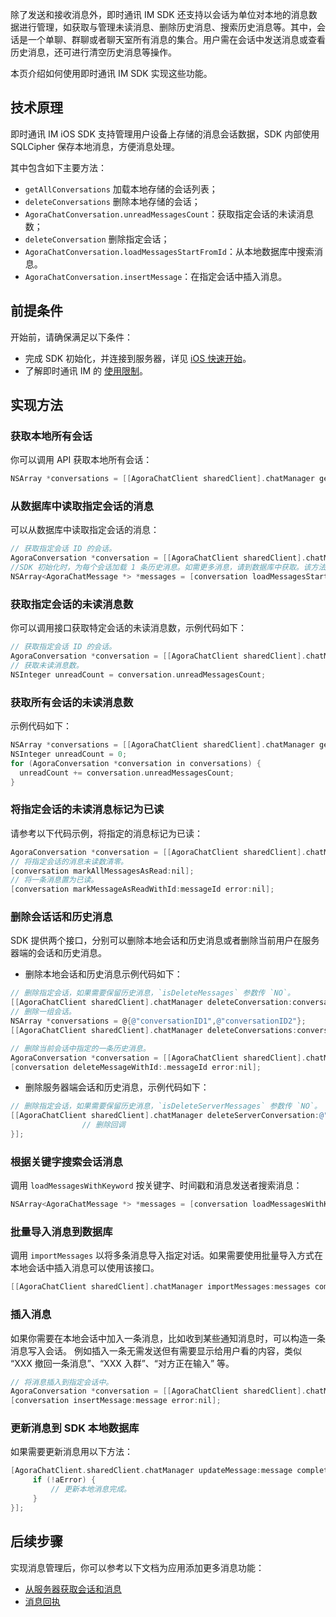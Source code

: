 除了发送和接收消息外，即时通讯 IM SDK 还支持以会话为单位对本地的消息数据进行管理，如获取与管理未读消息、删除历史消息、搜索历史消息等。其中，会话是一个单聊、群聊或者聊天室所有消息的集合。用户需在会话中发送消息或查看历史消息，还可进行清空历史消息等操作。

本页介绍如何使用即时通讯 IM SDK 实现这些功能。

## 技术原理

即时通讯 IM iOS SDK 支持管理用户设备上存储的消息会话数据，SDK 内部使用 SQLCipher 保存本地消息，方便消息处理。

其中包含如下主要方法：

- `getAllConversations` 加载本地存储的会话列表；
- `deleteConversations` 删除本地存储的会话；
- `AgoraChatConversation.unreadMessagesCount`：获取指定会话的未读消息数；
- `deleteConversation` 删除指定会话；
- `AgoraChatConversation.loadMessagesStartFromId`：从本地数据库中搜索消息。
- `AgoraChatConversation.insertMessage`：在指定会话中插入消息。

## 前提条件

开始前，请确保满足以下条件：

- 完成 SDK 初始化，并连接到服务器，详见 [iOS 快速开始](./agora_chat_get_started_ios)。
- 了解即时通讯 IM 的 [使用限制](./agora_chat_limitation)。

## 实现方法

### 获取本地所有会话

你可以调用 API 获取本地所有会话：

```objective-c
NSArray *conversations = [[AgoraChatClient sharedClient].chatManager getAllConversations];
```

### 从数据库中读取指定会话的消息

可以从数据库中读取指定会话的消息：

```objective-c
// 获取指定会话 ID 的会话。
AgoraConversation *conversation = [[AgoraChatClient sharedClient].chatManager getConversation:conversationId type:type createIfNotExist:YES];
//SDK 初始化时，为每个会话加载 1 条历史消息。如需更多消息，请到数据库中获取。该方法获取 `startMsgId` 之前的 `count` 条消息，SDK 会将这些消息自动存入此会话，app 无需添加到会话中。
NSArray<AgoraChatMessage *> *messages = [conversation loadMessagesStartFromId:startMsgId count:count searchDirection:MessageSearchDirectionUp];
```

### 获取指定会话的未读消息数

你可以调用接口获取特定会话的未读消息数，示例代码如下：

```objective-c
// 获取指定会话 ID 的会话。
AgoraConversation *conversation = [[AgoraChatClient sharedClient].chatManager getConversation:conversationId type:type createIfNotExist:YES];
// 获取未读消息数。
NSInteger unreadCount = conversation.unreadMessagesCount;
```

### 获取所有会话的未读消息数

示例代码如下：

```objectivec
NSArray *conversations = [[AgoraChatClient sharedClient].chatManager getAllConversations];
NSInteger unreadCount = 0;
for (AgoraConversation *conversation in conversations) {
  unreadCount += conversation.unreadMessagesCount;
}
```

### 将指定会话的未读消息标记为已读

请参考以下代码示例，将指定的消息标记为已读：

```objectivec
AgoraConversation *conversation = [[AgoraChatClient sharedClient].chatManager getConversation:conversationId type:type createIfNotExist:YES];
// 将指定会话的消息未读数清零。
[conversation markAllMessagesAsRead:nil];
// 将一条消息置为已读。
[conversation markMessageAsReadWithId:messageId error:nil];
```

### 删除会话话和历史消息

SDK 提供两个接口，分别可以删除本地会话和历史消息或者删除当前用户在服务器端的会话和历史消息。

- 删除本地会话和历史消息示例代码如下：

```objective-c
// 删除指定会话，如果需要保留历史消息，`isDeleteMessages` 参数传 `NO`。
[[AgoraChatClient sharedClient].chatManager deleteConversation:conversationId isDeleteMessages:YES completion:nil];
// 删除一组会话。
NSArray *conversations = @{@"conversationID1",@"conversationID2"};
[[AgoraChatClient sharedClient].chatManager deleteConversations:conversations isDeleteMessages:YES completion:nil];
```

```objective-c
// 删除当前会话中指定的一条历史消息。
AgoraConversation *conversation = [[AgoraChatClient sharedClient].chatManager getConversation:conversationId type:type createIfNotExist:YES];
[conversation deleteMessageWithId:.messageId error:nil];
```

- 删除服务器端会话和历史消息，示例代码如下：

```objective-c
// 删除指定会话，如果需要保留历史消息，`isDeleteServerMessages` 参数传 `NO`。
[[AgoraChatClient sharedClient].chatManager deleteServerConversation:@"conversationId1" conversationType:AgoraConversationTypeChat isDeleteServerMessages:YES completion:^(NSString *aConversationId, AgoraChatError *aError) {
                // 删除回调
}];
```

### 根据关键字搜索会话消息

调用 `loadMessagesWithKeyword` 按关键字、时间戳和消息发送者搜索消息：

```objective-c
NSArray<AgoraChatMessage *> *messages = [conversation loadMessagesWithKeyword:keyword timestamp:0 count:50 fromUser:nil searchDirection:MessageSearchDirectionDown];
```

### 批量导入消息到数据库

调用 `importMessages` 以将多条消息导入指定对话。如果需要使用批量导入方式在本地会话中插入消息可以使用该接口。

```objective-c
[[AgoraChatClient sharedClient].chatManager importMessages:messages completion:nil];
```

### 插入消息

如果你需要在本地会话中加入一条消息，比如收到某些通知消息时，可以构造一条消息写入会话。
例如插入一条无需发送但有需要显示给用户看的内容，类似 “XXX 撤回一条消息”、“XXX 入群”、“对方正在输入” 等。

```objective-c
// 将消息插入到指定会话中。
AgoraConversation *conversation = [[AgoraChatClient sharedClient].chatManager getConversation:conversationId type:type createIfNotExist:YES];
[conversation insertMessage:message error:nil];
```

### 更新消息到 SDK 本地数据库

如果需要更新消息用以下方法：

```objective-c
[AgoraChatClient.sharedClient.chatManager updateMessage:message completion:^(AgoraChatChatMessage *aMessage, AgoraChatError *aError) {
     if (!aError) {
         // 更新本地消息完成。
     }
}];
```

## 后续步骤

实现消息管理后，你可以参考以下文档为应用添加更多消息功能：

- [从服务器获取会话和消息](./agora_chat_retrieve_message_ios)
- [消息回执](./agora_chat_message_receipt_ios)